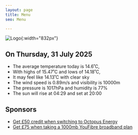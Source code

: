```yaml
---
layout: page
title: Menu
seo: Menu

---
```


![Logo](/images/logo.jpg){:width="832px"}

<!-- weather_marker starts -->
## On Thursday, 31 July 2025

- The average temperature today is 14.6˚C,
- With highs of 15.47˚C and lows of 14.18˚C,
- It may feel like 14.13˚C with clear sky
- The wind speed is 0.89m/s and visibility is 10000m
- The pressure is 1017hPa and humidity is 77%
- The sun will rise at 04:29 and set at 20:00

<!-- weather_marker ends -->

## Sponsors

- [Get £50 credit when switching to Octopus Energy](https://bit.ly/3oD1nnS)
- [Get £75 when taking a 1000mb YouFibre broadband plan](https://aklam.io/91zWhU?)
